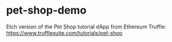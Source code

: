 # pet-shop-demo
Etch version of the Pet Shop tutorial dApp from Ethereum Truffle: https://www.trufflesuite.com/tutorials/pet-shop 

